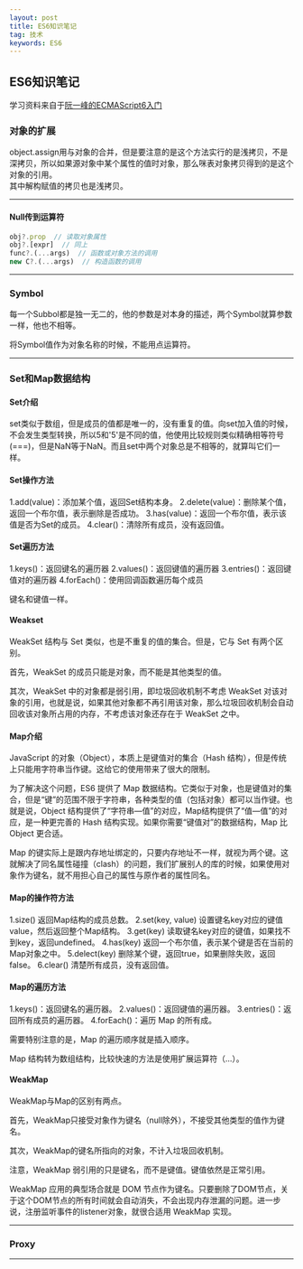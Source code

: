 ```yaml
---
layout: post
title: ES6知识笔记
tag: 技术
keywords: ES6
---
```


## ES6知识笔记

学习资料来自于[阮一峰的ECMAScript6入门](http://es6.ruanyifeng.com/)

### 对象的扩展

object.assign用与对象的合并，但是要注意的是这个方法实行的是浅拷贝，不是深拷贝，所以如果源对象中某个属性的值时对象，那么咪表对象拷贝得到的是这个对象的引用。  
其中解构赋值的拷贝也是浅拷贝。



---

#### Null传到运算符

```javascript
obj?.prop  // 读取对象属性
obj?.[expr]  // 同上
func?.(...args)  // 函数或对象方法的调用
new C?.(...args)  // 构造函数的调用
```

---

### Symbol

每一个Subbol都是独一无二的，他的参数是对本身的描述，两个Symbol就算参数一样，他也不相等。

将Symbol值作为对象名称的时候，不能用点运算符。

---

### Set和Map数据结构

#### Set介绍

set类似于数组，但是成员的值都是唯一的，没有重复的值。向set加入值的时候，不会发生类型转换，所以5和'5'是不同的值，他使用比较规则类似精确相等符号(===)，但是NaN等于NaN。而且set中两个对象总是不相等的，就算叫它们一样。

#### Set操作方法

1.add(value)：添加某个值，返回Set结构本身。
2.delete(value)：删除某个值，返回一个布尔值，表示删除是否成功。
3.has(value)：返回一个布尔值，表示该值是否为Set的成员。
4.clear()：清除所有成员，没有返回值。

#### Set遍历方法

1.keys()：返回键名的遍历器
2.values()：返回键值的遍历器
3.entries()：返回键值对的遍历器
4.forEach()：使用回调函数遍历每个成员

键名和键值一样。

#### Weakset

WeakSet 结构与 Set 类似，也是不重复的值的集合。但是，它与 Set 有两个区别。

首先，WeakSet 的成员只能是对象，而不能是其他类型的值。

其次，WeakSet 中的对象都是弱引用，即垃圾回收机制不考虑 WeakSet 对该对象的引用，也就是说，如果其他对象都不再引用该对象，那么垃圾回收机制会自动回收该对象所占用的内存，不考虑该对象还存在于 WeakSet 之中。

#### Map介绍

JavaScript 的对象（Object），本质上是键值对的集合（Hash 结构），但是传统上只能用字符串当作键。这给它的使用带来了很大的限制。

为了解决这个问题，ES6 提供了 Map 数据结构。它类似于对象，也是键值对的集合，但是“键”的范围不限于字符串，各种类型的值（包括对象）都可以当作键。也就是说，Object 结构提供了“字符串—值”的对应，Map结构提供了“值—值”的对应，是一种更完善的 Hash 结构实现。如果你需要“键值对”的数据结构，Map 比 Object 更合适。

Map 的键实际上是跟内存地址绑定的，只要内存地址不一样，就视为两个键。这就解决了同名属性碰撞（clash）的问题，我们扩展别人的库的时候，如果使用对象作为键名，就不用担心自己的属性与原作者的属性同名。

#### Map的操作符方法

1.size() 返回Map结构的成员总数。
2.set(key, value) 设置键名key对应的键值value，然后返回整个Map结构。
3.get(key) 读取键名key对应的键值，如果找不到key，返回undefined。
4.has(key) 返回一个布尔值，表示某个键是否在当前的Map对象之中。
5.delect(key) 删除某个键，返回true，如果删除失败，返回false。
6.clear() 清楚所有成员，没有返回值。

#### Map的遍历方法

1.keys()：返回键名的遍历器。
2.values()：返回键值的遍历器。
3.entries()：返回所有成员的遍历器。
4.forEach()：遍历 Map 的所有成。

需要特别注意的是，Map 的遍历顺序就是插入顺序。

Map 结构转为数组结构，比较快速的方法是使用扩展运算符（...）。

#### WeakMap

WeakMap与Map的区别有两点。

首先，WeakMap只接受对象作为键名（null除外），不接受其他类型的值作为键名。

其次，WeakMap的键名所指向的对象，不计入垃圾回收机制。

注意，WeakMap 弱引用的只是键名，而不是键值。键值依然是正常引用。

WeakMap 应用的典型场合就是 DOM 节点作为键名。只要删除了DOM节点，关于这个DOM节点的所有时间就会自动消失，不会出现内存泄漏的问题。进一步说，注册监听事件的listener对象，就很合适用 WeakMap 实现。

---

### Proxy

---

### 



